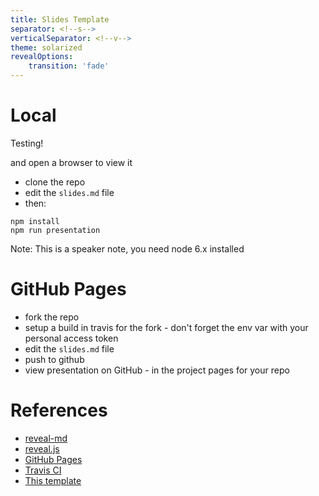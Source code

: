 ```yaml
---
title: Slides Template
separator: <!--s-->
verticalSeparator: <!--v-->
theme: solarized
revealOptions:
    transition: 'fade'
---
```

# Local

Testing!

and open a browser to view it

* clone the repo
* edit the `slides.md` file
* then:
```
npm install
npm run presentation
```

Note: This is a speaker note, you need node 6.x installed

<!--s-->

# GitHub Pages

* fork the repo
* setup a build in travis for the fork - don't forget the env var with your personal access token
* edit the `slides.md` file
* push to github
* view presentation on GitHub - in the project pages for your repo

<!--v-->

# References

* [reveal-md](https://github.com/webpro/reveal-md)
* [reveal.js](http://lab.hakim.se/reveal-js)
* [GitHub Pages](https://pages.github.com)
* [Travis CI](https://travis-ci.org)
* [This template](https://github.com/martinmurphy/slidestemplate)
